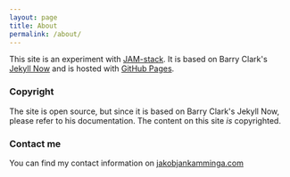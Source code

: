 ```yaml
---
layout: page
title: About
permalink: /about/
---
```


This site is an experiment with [JAM-stack](https://jamstack.org/). It is based on Barry Clark's [Jekyll Now](https://github.com/barryclark/jekyll-now) and is hosted with [GitHub Pages](https://pages.github.com/). 

### Copyright

The site is open source, but since it is based on Barry Clark's Jekyll Now, please refer to his documentation. The content on this site *is* copyrighted.

### Contact me

You can find my contact information on [jakobjankamminga.com](https://jakobjankamminga.com/)
